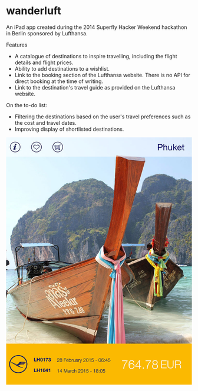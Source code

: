 # wanderluft

An iPad app created during the 2014 Superfly Hacker Weekend hackathon in Berlin sponsored by Lufthansa.

Features
- A catalogue of destinations to inspire travelling, including the flight details and flight prices.
- Ability to add destinations to a wishlist.
- Link to the booking section of the Lufthansa website. There is no API for direct booking at the time of writing.
- Link to the destination's travel guide as provided on the Lufthansa website.

On the to-do list:
- Filtering the destinations based on the user's travel preferences such as the cost and travel dates.
- Improving display of shortlisted destinations.


![Phuket](https://github.com/melissayung/wanderluft/blob/master/wanderluft/screenshot.jpg)
